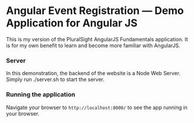 # Angular Event Registration — Demo Application for Angular JS

This is my version of the PluralSight AngularJS Fundamentals application. It is for my own benefit to learn and become more familiar with AngularJS.

### Server

In this demonstration, the backend of the website is a Node Web Server. Simply run ./server.sh to start the server.
### Running the application

Navigate your browser to `http://localhost:8000/` to see the app running in your browser.


